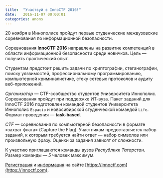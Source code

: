 ```yaml
---
title:  "Участвуй в InnoCTF 2016!"
date:   2016-11-07 00:00:01
categories: anons
---
```


20 ноября в Иннополисе пройдут первые студенческие межвузовские соревнования по информационной безопасности.

Соревнования **InnoCTF 2016** направлены на развитие компетенций в области информационной безопасности среди новичков. Цель — получить практический опыт.

Студентам предстоит решить задачи по криптографии, стеганографии, поиску уязвимостей, профессиональному программированию, компьютерной криминалистике, стеку сетевых протоколов и аудиту веб-приложений.

*Организатор* — CTF-сообщество студентов Университета Иннополис. Соревнования пройдут при поддержке ИТ-вуза. Пакет заданий для InnoCTF 2016 подготовлен командой студентов Университета Иннополис `Espacio` и новосибирской студенческой командой `Life`. Формат проведения — **task-based**. 

*CTF* — соревнования по компьютерной безопасности в формате «захват флага» (Capture the Flag). Участникам предоставляется набор заданий, к которым требуется найти ответ — набор символов или произвольную фразу. Оценки за задания зависят от сложности. 

К участию приглашаются команды вузов *Республики Татарстан*. Размер команды — *5* человек максимум. 

[Регистрация](https://innoctf.com/) и [информация](https://innoctf.com/about) на сайте [https://innoctf.com](https://innoctf.com).